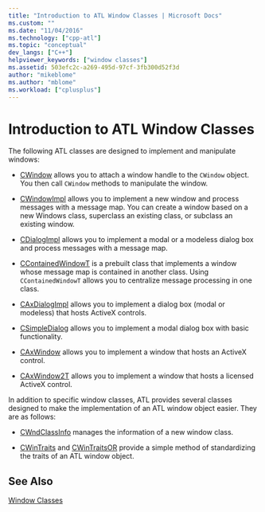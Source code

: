 ```yaml
---
title: "Introduction to ATL Window Classes | Microsoft Docs"
ms.custom: ""
ms.date: "11/04/2016"
ms.technology: ["cpp-atl"]
ms.topic: "conceptual"
dev_langs: ["C++"]
helpviewer_keywords: ["window classes"]
ms.assetid: 503efc2c-a269-495d-97cf-3fb300d52f3d
author: "mikeblome"
ms.author: "mblome"
ms.workload: ["cplusplus"]
---
```

# Introduction to ATL Window Classes

The following ATL classes are designed to implement and manipulate windows:

- [CWindow](../atl/reference/cwindow-class.md) allows you to attach a window handle to the `CWindow` object. You then call `CWindow` methods to manipulate the window.

- [CWindowImpl](../atl/reference/cwindowimpl-class.md) allows you to implement a new window and process messages with a message map. You can create a window based on a new Windows class, superclass an existing class, or subclass an existing window.

- [CDialogImpl](../atl/reference/cdialogimpl-class.md) allows you to implement a modal or a modeless dialog box and process messages with a message map.

- [CContainedWindowT](../atl/reference/ccontainedwindowt-class.md) is a prebuilt class that implements a window whose message map is contained in another class. Using `CContainedWindowT` allows you to centralize message processing in one class.

- [CAxDialogImpl](../atl/reference/caxdialogimpl-class.md) allows you to implement a dialog box (modal or modeless) that hosts ActiveX controls.

- [CSimpleDialog](../atl/reference/csimpledialog-class.md) allows you to implement a modal dialog box with basic functionality.

- [CAxWindow](../atl/reference/caxwindow-class.md) allows you to implement a window that hosts an ActiveX control.

- [CAxWindow2T](../atl/reference/caxwindow2t-class.md) allows you to implement a window that hosts a licensed ActiveX control.

In addition to specific window classes, ATL provides several classes designed to make the implementation of an ATL window object easier. They are as follows:

- [CWndClassInfo](../atl/reference/cwndclassinfo-class.md) manages the information of a new window class.

- [CWinTraits](../atl/reference/cwintraits-class.md) and [CWinTraitsOR](../atl/reference/cwintraitsor-class.md) provide a simple method of standardizing the traits of an ATL window object.

## See Also

[Window Classes](../atl/atl-window-classes.md)

